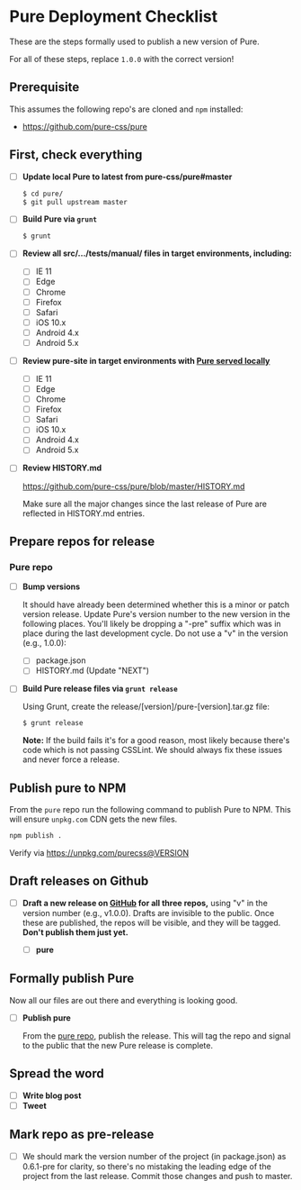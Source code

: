 # Pure Deployment Checklist

These are the steps formally used to publish a new version of Pure.

For all of these steps, replace `1.0.0` with the correct version!

## Prerequisite

This assumes the following repo's are cloned and `npm` installed:

- https://github.com/pure-css/pure

## First, check everything

- [ ] **Update local Pure to latest from pure-css/pure#master**

  ```bash
  $ cd pure/
  $ git pull upstream master
  ```

- [ ] **Build Pure via `grunt`**

  ```bash
  $ grunt
  ```

- [ ] **Review all src/.../tests/manual/ files in target environments, including:**

  - [ ] IE 11
  - [ ] Edge
  - [ ] Chrome
  - [ ] Firefox
  - [ ] Safari
  - [ ] iOS 10.x
  - [ ] Android 4.x
  - [ ] Android 5.x

- [ ] **Review pure-site in target environments with [Pure served locally](https://github.com/pure-css/pure-site/blob/master/README.md#running-with-pure-served-locally)**

  - [ ] IE 11
  - [ ] Edge
  - [ ] Chrome
  - [ ] Firefox
  - [ ] Safari
  - [ ] iOS 10.x
  - [ ] Android 4.x
  - [ ] Android 5.x

- [ ] **Review HISTORY.md**

  https://github.com/pure-css/pure/blob/master/HISTORY.md

  Make sure all the major changes since the last release of Pure are reflected in HISTORY.md entries.

## Prepare repos for release

### Pure repo

- [ ] **Bump versions**

  It should have already been determined whether this is a minor or patch version release. Update Pure's version number to the new version in the following places. You'll likely be dropping a "-pre" suffix which was in place during the last development cycle. Do not use a "v" in the version (e.g., 1.0.0):

  - [ ] package.json
  - [ ] HISTORY.md (Update "NEXT")

- [ ] **Build Pure release files via `grunt release`**

  Using Grunt, create the release/[version]/pure-[version].tar.gz file:

  ```bash
  $ grunt release
  ```

  **Note:** If the build fails it's for a good reason, most likely because there's code which is not passing CSSLint. We should always fix these issues and never force a release.

## Publish pure to NPM

From the `pure` repo run the following command to publish Pure to NPM. This will ensure `unpkg.com` CDN gets the new files.

```bash
npm publish .
```

Verify via https://unpkg.com/purecss@VERSION

## Draft releases on Github

- [ ] **Draft a new release on [GitHub](https://github.com/pure-css/pure/releases) for all three repos,** using "v" in the version number (e.g., v1.0.0). Drafts are invisible to the public. Once these are published, the repos will be visible, and they will be tagged. **Don't publish them just yet.**

  - [ ] **pure**

## Formally publish Pure

Now all our files are out there and everything is looking good.

- [ ] **Publish pure**

  From the [pure repo](https://github.com/pure-css/pure/releases), publish the release. This will tag the repo and signal to the public that the new Pure release is complete.

## Spread the word

- [ ] **Write blog post**
- [ ] **Tweet**

## Mark repo as pre-release

- [ ] We should mark the version number of the project (in package.json) as 0.6.1-pre for clarity, so there's no mistaking the leading edge of the project from the last release. Commit those changes and push to master.

